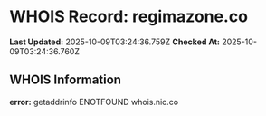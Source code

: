 # WHOIS Record: regimazone.co

**Last Updated:** 2025-10-09T03:24:36.759Z
**Checked At:** 2025-10-09T03:24:36.760Z

## WHOIS Information

**error:** getaddrinfo ENOTFOUND whois.nic.co


